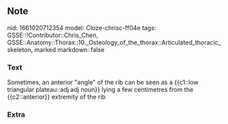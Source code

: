 ## Note
nid: 1661020712354
model: Cloze-chrisc-ff04e
tags: GSSE::!Contributor::Chris_Chen, GSSE::Anatomy::Thorax::10._Osteology_of_the_thorax::Articulated_thoracic_skeleton, marked
markdown: false

### Text
<div class='toggle'>
  Sometimes, an anterior "angle" of the rib can be seen as a
  {{c1::low triangular plateau::adj adj noun}} lying a few
  centimetres from the {{c2::anterior}} extremity of the rib
</div>

### Extra

